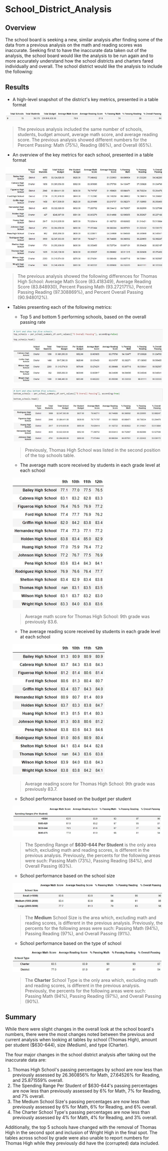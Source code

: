 # School_District_Analysis

## Overview
The school board is seeking a new, similar analysis after finding some of the data from a previous analysis on the math and reading scores was inaccurate. Seeking first to have the inaccurate data taken out of the analysis, the school board would like the analysis to be run again and to more accurately understand how the school districts and charters fared individually and overall. The school district would like the analysis to include the following: 

## Results

- A high-level snapshot of the district's key metrics, presented in a table format

![district_summary_df.jpg](https://github.com/tarajarell/School_District_Analysis/blob/master/Resources/district_summary_df.jpg)

> The previous analysis included the same number of schools, students, budget amount, average math score, and average reading score.
> The previous analysis showed different numbers for the Percent Passing: Math (75%), Reading (86%), and Overall (65%).

- An overview of the key metrics for each school, presented in a table format

![overview_by_school.jpg](https://github.com/tarajarell/School_District_Analysis/blob/master/Resources/overview_by_school.jpg)

> The previous analysis showed the following differences for Thomas High School: Average Math Score (83.418349), Average Reading Score (83.848930), Percent Passing Math (93.272171%), Percent Passing Reading (97.308869%), and Percent Overall Passing (90.948012%).

- Tables presenting each of the following metrics:
  - Top 5 and bottom 5 performing schools, based on the overall passing rate
  
  ![top_5_schools.jpg](https://github.com/tarajarell/School_District_Analysis/blob/master/Resources/top_5_schools.jpg)
  
  ![bottom_5_schools.jpg](https://github.com/tarajarell/School_District_Analysis/blob/master/Resources/bottom_5_schools.jpg)
  
  > Previously, Thomas High School was listed in the second position of the top schools table.
  
  - The average math score received by students in each grade level at each school
  
  ![math_scores_by_school.jpg](https://github.com/tarajarell/School_District_Analysis/blob/master/Resources/math_scores_by_school.jpg)
  
  > Average math score for Thomas High School: 9th grade was previously 83.6.
  
  - The average reading score received by students in each grade level at each school
  
  ![reading_scores_by_school.jpg](https://github.com/tarajarell/School_District_Analysis/blob/master/Resources/reading_scores_by_school.jpg)
  
  > Average reading score for Thomas High School: 9th grade was previously 83.7.
  
  - School performance based on the budget per student
  
  ![scores_by_budget.jpg](https://github.com/tarajarell/School_District_Analysis/blob/master/Resources/scores_by_budget.jpg)
  
  > The Spending Range of **$630-644 Per Student** is the only area which, excluding math and reading scores, is different in the previous analysis. Previously, the percents for the following areas were such: Passing Math (73%), Passing Reading (84%), and Overall Passing (63%).
  
  - School performance based on the school size 
  
  ![scores_by_size.jpg](https://github.com/tarajarell/School_District_Analysis/blob/master/Resources/scores_by_size.jpg)
  
  > The **Medium** School Size is the area which, excluding math and reading scores, is different in the previous analysis. Previously, the percents for the following areas were such: Passing Math (94%), Passing Reading (97%), and Overall Passing (91%).
  
  - School performance based on the type of school
  
  ![scores_by_type.jpg](https://github.com/tarajarell/School_District_Analysis/blob/master/Resources/scores_by_type.jpg)
  
  > The **Charter** School Type is the only area which, excluding math and reading scores, is different in the previous analysis. Previously, the percents for the following areas were such: Passing Math (94%), Passing Reading (97%), and Overall Passing (90%).

## Summary
While there were slight changes in the overall look at the school board's numbers, there were the most changes noted between the previous and current analysis when looking at tables by school (Thomas High), amount per student ($630-644), size (Medium), and type (Charter). 

The four major changes in the school district analysis after taking out the inaccurate data are:
1. Thomas High School's passing percentages by school are now less than previously assessed by 26.360856% for Math, 27.64526% for Reading, and 25.871559% overall.
2. The Spending Range Per Student of $630-644's passing percentages are now less than previously assessed by 6% for Math, 7% for Reading, and 7% overall.
3. The Medium School Size's passing percentages are now less than previously assessed by 6% for Math, 6% for Reading, and 6% overall.
4. The Charter School Type's passing percentages are now less than previously assessed by 4% for Math, 4% for Reading, and 3% overall.

Additionally, the top 5 schools have changed with the removal of Thomas High in the second spot and inclusion of Wright High in the final spot. The tables across school by grade were also unable to report numbers for Thomas High while they previously did have the (corrupted) data included.
